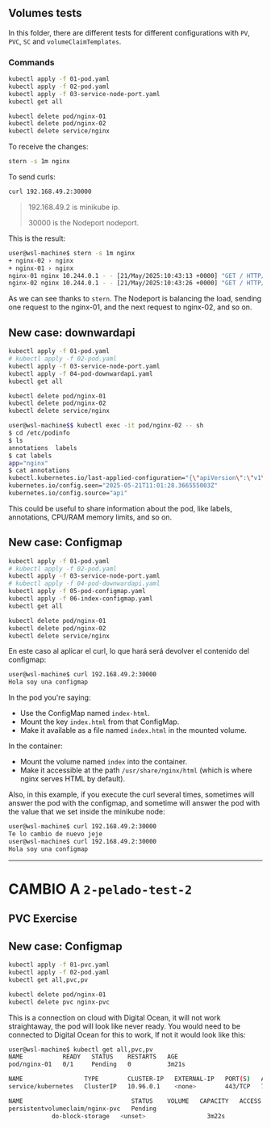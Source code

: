 <!-- https://www.youtube.com/watch?v=buHYhCyfTKk -->
## Volumes tests

In this folder, there are different tests for different configurations with `PV`, `PVC`, `SC` and `volumeClaimTemplates`.

### Commands

```sh
kubectl apply -f 01-pod.yaml
kubectl apply -f 02-pod.yaml
kubectl apply -f 03-service-node-port.yaml
kubectl get all
```

```sh
kubectl delete pod/nginx-01
kubectl delete pod/nginx-02
kubectl delete service/nginx
```

To receive the changes:
```sh
stern -s 1m nginx
```

To send curls:
```sh
curl 192.168.49.2:30000
```
> 192.168.49.2 is minikube ip. 
> 
> 30000 is the Nodeport nodeport.

This is the result:
```sh
user@wsl-machine$ stern -s 1m nginx
+ nginx-02 › nginx
+ nginx-01 › nginx
nginx-01 nginx 10.244.0.1 - - [21/May/2025:10:43:13 +0000] "GET / HTTP/1.1" 200 20 "-" "curl/7.81.0" "-"
nginx-02 nginx 10.244.0.1 - - [21/May/2025:10:43:26 +0000] "GET / HTTP/1.1" 200 20 "-" "curl/7.81.0" "-"
```
As we can see thanks to `stern`. The Nodeport is balancing the load, sending one request to the nginx-01, and the next request to nginx-02, and so on.

## New case: downwardapi

```sh
kubectl apply -f 01-pod.yaml
# kubectl apply -f 02-pod.yaml
kubectl apply -f 03-service-node-port.yaml
kubectl apply -f 04-pod-downwardapi.yaml
kubectl get all
```

```sh
kubectl delete pod/nginx-01
kubectl delete pod/nginx-02
kubectl delete service/nginx
```

```sh
user@wsl-machine$$ kubectl exec -it pod/nginx-02 -- sh
$ cd /etc/podinfo
$ ls
annotations  labels
$ cat labels
app="nginx"
$ cat annotations
kubectl.kubernetes.io/last-applied-configuration="{\"apiVersion\":\"v1\",\"kind\":\"Pod\",\"metadata\":{\"annotations\":{},\"labels\":{\"app\":\"nginx\"},\"name\":\"nginx-02\",\"namespace\":\"default\"},\"spec\":{\"containers\":[{\"image\":\"nginx\",\"name\":\"nginx\",\"volumeMounts\":[{\"mountPath\":\"/etc/podinfo\",\"name\":\"podinfo\"}]}],\"volumes\":[{\"downwardAPI\":{\"items\":[{\"fieldRef\":{\"fieldPath\":\"metadata.labels\"},\"path\":\"labels\"},{\"fieldRef\":{\"fieldPath\":\"metadata.annotations\"},\"path\":\"annotations\"}]},\"name\":\"podinfo\"}]}}\n"
kubernetes.io/config.seen="2025-05-21T11:01:28.366555003Z"
kubernetes.io/config.source="api"
```
This could be useful to share information about the pod, like labels, annotations, CPU/RAM memory limits, and so on.

## New case: Configmap
```sh
kubectl apply -f 01-pod.yaml
# kubectl apply -f 02-pod.yaml
kubectl apply -f 03-service-node-port.yaml
# kubectl apply -f 04-pod-downwardapi.yaml
kubectl apply -f 05-pod-configmap.yaml
kubectl apply -f 06-index-configmap.yaml
kubectl get all
```

```sh
kubectl delete pod/nginx-01
kubectl delete pod/nginx-02
kubectl delete service/nginx
```

En este caso al aplicar el curl, lo que hará será devolver el contenido del configmap:
```sh
user@wsl-machine$ curl 192.168.49.2:30000
Hola soy una configmap
```

In the pod you're saying:
- Use the ConfigMap named `index-html`.
- Mount the key `index.html` from that ConfigMap.
- Make it available as a file named `index.html` in the mounted volume.

In the container:
- Mount the volume named `index` into the container.
- Make it accessible at the path `/usr/share/nginx/html` (which is where nginx serves HTML by default).

Also, in this example, if you execute the curl several times, sometimes will answer the pod with the configmap, and sometime will answer the pod with the value that we set inside the minikube node:
```sh
user@wsl-machine$ curl 192.168.49.2:30000
Te lo cambio de nuevo jeje
user@wsl-machine$ curl 192.168.49.2:30000
Hola soy una configmap
```

---
# CAMBIO A `2-pelado-test-2`

## PVC Exercise
## New case: Configmap
```sh
kubectl apply -f 01-pvc.yaml
kubectl apply -f 02-pod.yaml
kubectl get all,pvc,pv
```

```sh
kubectl delete pod/nginx-01
kubectl delete pvc nginx-pvc
```

This is a connection on cloud with Digital Ocean, it will not work straightaway, the pod will look like never ready. You would need to be connected to Digital Ocean for this to work, If not it would look like this:
```sh
user@wsl-machine$ kubectl get all,pvc,pv
NAME           READY   STATUS    RESTARTS   AGE
pod/nginx-01   0/1     Pending   0          3m21s

NAME                 TYPE        CLUSTER-IP   EXTERNAL-IP   PORT(S)   AGE
service/kubernetes   ClusterIP   10.96.0.1    <none>        443/TCP   75m

NAME                              STATUS    VOLUME   CAPACITY   ACCESS MODES   STORAGECLASS       VOLUMEATTRIBUTESCLASS   AGE
persistentvolumeclaim/nginx-pvc   Pending                          
            do-block-storage   <unset>                 3m22s
```

